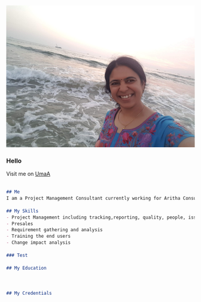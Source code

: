  ![Uma A](20201228_181659.jpg)

### Hello
Visit me on [UmaA](https://www.linkedin.com/in/uma-arakalagudu-10652677/) 

```markdown

## Me
I am a Project Management Consultant currently working for Aritha Consulting.

## My Skills
- Project Management including tracking,reporting, quality, people, issue, scope,schedule, risk, financials etc
- Presales
- Requirement gathering and analysis
- Training the end users
- Change impact analysis

### Test

## My Education



## My Credentials
